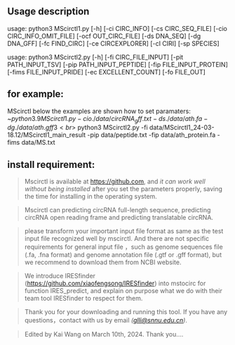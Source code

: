 ## Usage description
usage: python3 MScirctl1.py [-h] [-ci CIRC_INFO] [-cs CIRC_SEQ_FILE] [-cio CIRC_INFO_OMIT_FILE] [-ocf OUT_CIRC_FILE] [-ds DNA_SEQ] [-dg DNA_GFF] [-fc FIND_CIRC] [-ce CIRCEXPLORER] [-cI CIRI]
                               [-sp SPECIES]

usage: python3 MScirctl2.py [-h] [-fi CIRC_FILE_INPUT] [-pit PATH_INPUT_TSV] [-pip PATH_INPUT_PEPTIDE] [-fip FILE_INPUT_PROTEIN] [-fims FILE_INPUT_PRIDE] [-ec EXCELLENT_COUNT] [-fo FILE_OUT]

## for example:
MScirctl below the examples are shown how to set paramaters:
<br> ~$python3.9 MScirctl1.py -cio ./data/circRNA_gff.txt -ds ./data/ath.fa -dg ./data/ath.gff3
<br> ~$python3 MScirctl2.py -fi data/MScirctl1_24-03-18.12/MScirctl1_main_result -pip data/peptide.txt -fip data/ath_protein.fa -fims data/MS.txt



## install requirement:

>   Mscirctl is available at https://github.com, and *it can work well without being installed* after you set the parameters properly, saving the time for installing in the operating system.

>   Mscirctl can predicting circRNA full-length sequence, predicting circRNA open reading frame and predicting translatable circRNA.

>   please transform your important input file format as same as the test input file recognized well by mscirctl. And there are not specific requirements for general input file ，such as genome sequences file (.fa, .fna format) and genome annotation file (.gtf or .gff format), but we recommend to download them from NCBI website.

>   We introduce IRESfinder (https://github.com/xiaofengsong/IRESfinder) into mstocirc for function IRES_predict, and explain on purpose what we do with their team tool IRESfinder to respect for them.

>   Thank you for your downloading and running this tool. If you have any questions，contact with us by email *(glli@snnu.edu.cn)*.

>Edited by Kai Wang on March 10th, 2024.
>Thank you....
